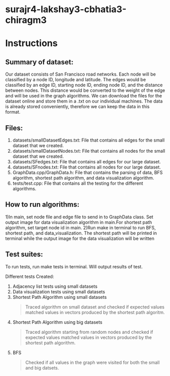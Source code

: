 # surajr4-lakshay3-cbhatia3-chiragm3

Instructions
======================
Summary of dataset: 
------------------


<p>Our dataset consists of San Francisco road networks. Each node will be classified by a node ID, longitude and latitude. The edges would be classified by an edge ID, starting node ID, ending node ID, and the distance between nodes. This distance would be converted to the weight of the edge and will be used in the graph algorithms. 
We can download the files for the dataset online and store them in a .txt on our individual machines. The data is already stored conveniently, therefore we can keep the data in this format. <p>


Files: 
------------------

1) datasets/smallDatasetEdges.txt: File that contains all edges for the small dataset that we created.
2) datasets/smallDatasetNodes.txt: File that contains all nodes for the small dataset that we created.
3) datasets/SFedges.txt: File that contains all edges for our large dataset.
4) datasets/SFnodes.txt: File that contains all nodes for our large dataset.
5) GraphData.cpp/GraphData.h: File that contains the parsing of data, BFS algorithm, shortest path algorithm, and data visualization algorithm.
6) tests/test.cpp: File that contains all the testing for the different algorithms.

How to run algorithms:
----------------------
1)In main, set node file and edge file to send in to GraphData class. Set output image for data visualization algorithm in main.For shortest path algorithm, set target node id in main.
2)Run make in terminal to run BFS, shortest path, and data_visualization. The shortest path will be printed in terminal while the output image for the data visualization will be written


Test suites:
------------
To run tests, run make tests in terminal. Will output results of test. 

Different tests Created:
1) Adjacency list tests using small datasets
2) Data visualization tests using small datasets
3) Shortest Path Algorithm using small datasets
    > Traced algorithm on small dataset and checked if expected values matched values in vectors produced by the shortest path algoritm.
4) Shortest Path Algorithm using big datasets
    > Traced algorithm starting from random nodes and checked if expected values matched values in vectors produced by the shortest path algorithm.
5) BFS
    > Checked if all values in the graph were visited for both the small and big datsets.


